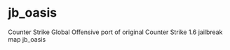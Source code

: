 # jb_oasis
Counter Strike Global Offensive port of original Counter Strike 1.6 jailbreak map jb_oasis
